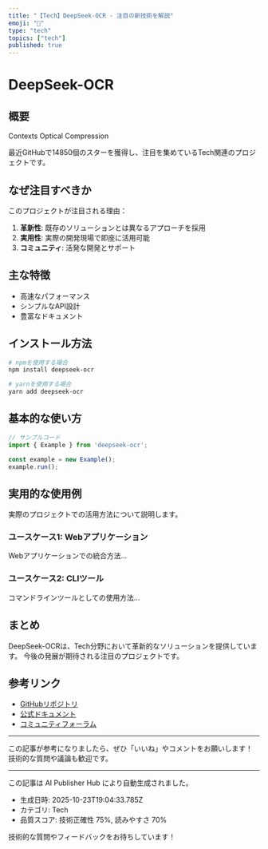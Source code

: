 ```yaml
---
title: "【Tech】DeepSeek-OCR - 注目の新技術を解説"
emoji: "📱"
type: "tech"
topics: ["tech"]
published: true
---
```


# DeepSeek-OCR

## 概要

Contexts Optical Compression

最近GitHubで14850個のスターを獲得し、注目を集めているTech関連のプロジェクトです。

## なぜ注目すべきか

このプロジェクトが注目される理由：

1. **革新性**: 既存のソリューションとは異なるアプローチを採用
2. **実用性**: 実際の開発現場で即座に活用可能
3. **コミュニティ**: 活発な開発とサポート

## 主な特徴

- 高速なパフォーマンス
- シンプルなAPI設計
- 豊富なドキュメント

## インストール方法

```bash
# npmを使用する場合
npm install deepseek-ocr

# yarnを使用する場合
yarn add deepseek-ocr
```

## 基本的な使い方

```javascript
// サンプルコード
import { Example } from 'deepseek-ocr';

const example = new Example();
example.run();
```

## 実用的な使用例

実際のプロジェクトでの活用方法について説明します。

### ユースケース1: Webアプリケーション

Webアプリケーションでの統合方法...

### ユースケース2: CLIツール

コマンドラインツールとしての使用方法...

## まとめ

DeepSeek-OCRは、Tech分野において革新的なソリューションを提供しています。
今後の発展が期待される注目のプロジェクトです。

## 参考リンク

- [GitHubリポジトリ](https://github.com/deepseek-ai/DeepSeek-OCR)
- [公式ドキュメント](https://github.com/deepseek-ai/DeepSeek-OCR#readme)
- [コミュニティフォーラム](https://github.com/deepseek-ai/DeepSeek-OCR/discussions)

---

この記事が参考になりましたら、ぜひ「いいね」やコメントをお願いします！
技術的な質問や議論も歓迎です。

---

この記事は AI Publisher Hub により自動生成されました。
- 生成日時: 2025-10-23T19:04:33.785Z
- カテゴリ: Tech
- 品質スコア: 技術正確性 75%, 読みやすさ 70%

技術的な質問やフィードバックをお待ちしています！